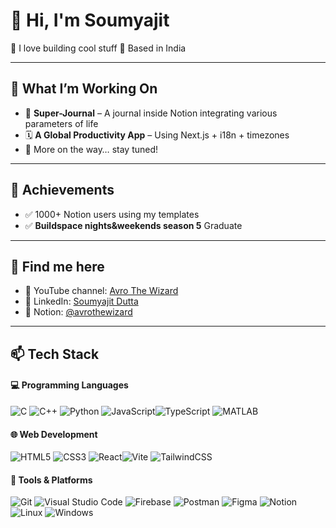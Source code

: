# 👋 Hi, I'm Soumyajit
🎯 I love building cool stuff 
📍 Based in India

---

## 🚀 What I’m Working On

- 🧠 **Super-Journal** – A journal inside Notion integrating various parameters of life
- 🗓️ **A Global Productivity App** – Using Next.js + i18n + timezones
- 🧰 More on the way… stay tuned!

---

## 🌟 Achievements

- ✅ 1000+ Notion users using my templates
- ✅ **Buildspace nights&weekends season 5** Graduate

---

## 💬 Find me here

- 🔗 YouTube channel: [Avro The Wizard](https://www.youtube.com/@avrothewizard)
- 🔗 LinkedIn: [Soumyajit Dutta](https://linkedin.com/in/thesoumyajitdutta)
- 🔗 Notion: [@avrothewizard](https://www.notion.com/@avrothewizard)

---

## 📫 Tech Stack

#### 💻 Programming Languages

![C](https://img.shields.io/badge/-C-black?style=flat-square&logo=c) ![C++](https://img.shields.io/badge/-C++-black?style=flat-square&logo=c%2b%2b) ![Python](https://img.shields.io/badge/-Python-black?style=flat-square&logo=python) ![JavaScript](https://img.shields.io/badge/-JavaScript-black?style=flat-square&logo=javascript)![TypeScript](https://img.shields.io/badge/-TypeScript-black?style=flat-square&logo=typescript) ![MATLAB](https://img.shields.io/badge/-MATLAB-black?style=flat-square&logo=Mathworks)
#### 🌐 Web Development

![HTML5](https://img.shields.io/badge/-HTML5-black?style=flat-square&logo=html5) ![CSS3](https://img.shields.io/badge/-CSS3-black?style=flat-square&logo=css3) ![React](https://img.shields.io/badge/-React-black?style=flat-square&logo=react)![Vite](https://img.shields.io/badge/-Vite-black?style=flat-square&logo=vite) ![TailwindCSS](https://img.shields.io/badge/-Tailwind-black?style=flat-square&logo=tailwind-css)
#### 🔧 Tools & Platforms

![Git](https://img.shields.io/badge/-Git-black?style=flat-square&logo=git) ![Visual Studio Code](https://img.shields.io/badge/-VS_Code-black?style=flat-square&logo=visual-studio-code&logoColor=007ACC) ![Firebase](https://img.shields.io/badge/-Firebase-black?style=flat-square&logo=firebase) ![Postman](https://img.shields.io/badge/Postman-FF6C37?style=flat-square&logo=postman&logoColor=white) ![Figma](https://img.shields.io/badge/-Figma-black?style=flat-square&logo=figma) ![Notion](https://img.shields.io/badge/-Notion-black?style=flat-square&logo=notion)  ![Linux](https://img.shields.io/badge/Linux-FCC624?style=flat-square&logo=linux&logoColor=black) ![Windows](https://img.shields.io/badge/Windows-0078D6?style=flat-square&logo=windows&logoColor=white)
